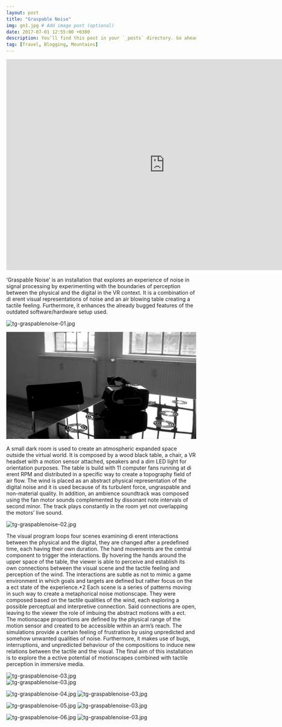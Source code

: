 ```yaml
---
layout: post
title: "Graspable Noise"
img: gn1.jpg # Add image post (optional)
date: 2017-07-01 12:55:00 +0300
description: You’ll find this post in your `_posts` directory. Go ahead and edit it and re-build the site to see your changes. # Add post description (optional)
tag: [Travel, Blogging, Mountains]
---
```

<iframe src="https://player.vimeo.com/video/216311116" width="840" height="560" frameborder="0" webkitallowfullscreen mozallowfullscreen allowfullscreen></iframe> 

‘Graspable Noise’ is an installation that explores an experience of noise in signal processing by experimenting with the boundaries of perception between the physical and the digital in the VR context. It is a combination of di erent visual representations of noise and an air blowing table creating a tactile feeling. Furthermore, it enhances the already bugged features of the outdated software/hardware setup used.

![tg-graspablenoise-01.jpg](./img/tg-graspablenoise-01.jpg)  

![tg-graspablenoise-01](../assets/img/tg-graspablenoise-01.jpg)

A small dark room is used to create an atmospheric expanded space outside the virtual world. It is composed by a wood black table, a chair, a VR headset with a motion sensor attached, speakers and a dim LED light for orientation purposes. The table is build with 11 computer fans running at di erent RPM and distributed in a specific way to create a topography field of air flow. The wind is placed as an abstract physical representation of the digital noise and it is used because of its turbulent force, ungraspable and non-material quality. In addition, an ambience soundtrack was composed using the fan motor sounds complemented by dissonant note intervals of second minor. The track plays constantly in the room yet not overlapping the motors’ live sound.

![tg-graspablenoise-02.jpg](./img/tg-graspablenoise-02.jpg)       

The visual program loops four scenes examining di erent interactions between the physical and the digital, they are changed after a predefined time, each having their own duration. The hand movements are the central component to trigger the interactions. By
hovering the hands around the upper space of the table, the viewer is able to perceive and establish its own connections between the visual scene and the tactile feeling and perception of the wind. The interactions are subtle as not to mimic a game environment in which goals and targets are defined but rather focus on the a ect state of the experience.*2
Each scene is a series of patterns moving in such way to create a metaphorical noise motionscape. They were composed based on the tactile qualities of the wind, each exploring a possible perceptual and interpretive connection. Said connections are open, leaving to the viewer the role of imbuing the abstract motions with a ect. The motionscape proportions are defined by the physical range of the motion sensor and created to be accessible within an arm’s reach.
The simulations provide a certain feeling of frustration by using unpredicted and somehow unwanted qualities of noise. Furthermore, it makes use of bugs, interruptions, and unpredicted behaviour of the compositions to induce new relations between the tactile and the visual. The final aim of this installation is to explore the a ective potential of motionscapes combined with tactile perception in immersive media.


![tg-graspablenoise-03.jpg](./img/tg-graspablenoise-03.jpg)      
![tg-graspablenoise-03.jpg](./img/tg-graspablenoise-g1.gif)       

![tg-graspablenoise-04.jpg](./img/tg-graspablenoise-04.jpg) 
![tg-graspablenoise-03.jpg](./img/tg-graspablenoise-g2.gif)       

![tg-graspablenoise-05.jpg](./img/tg-graspablenoise-05.jpg)
![tg-graspablenoise-03.jpg](./img/tg-graspablenoise-g3.gif)       

![tg-graspablenoise-06.jpg](./img/tg-graspablenoise-06.jpg) 
![tg-graspablenoise-03.jpg](./img/tg-graspablenoise-g4.gif)  
